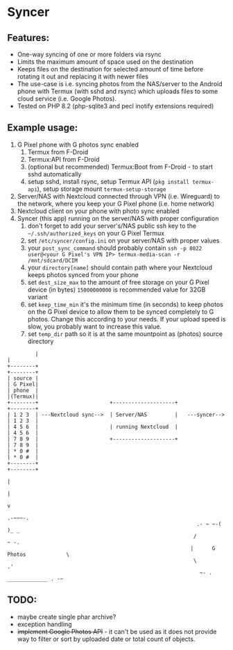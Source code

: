 # Syncer

## Features:
* One-way syncing of one or more folders via rsync
* Limits the maximum amount of space used on the destination
* Keeps files on the destination for selected amount of time before rotating it out and replacing it with newer files
* The use-case is i.e. syncing photos from the NAS/server to the Android phone with Termux (with sshd and rsync) 
which uploads files to some cloud service (i.e. Google Photos). 
* Tested on PHP 8.2 (php-sqlite3 and pecl inotify extensions required)

## Example usage:
1. G Pixel phone with G photos sync enabled
   1. Termux from F-Droid
   2. Termux:API from F-Droid
   3. (optional but recommended) Termux:Boot from F-Droid - to start sshd automatically
   4. setup sshd, install rsync, setup Termux API (`pkg install termux-api`), setup storage mount `termux-setup-storage`
2. Server/NAS with Nextcloud connected through VPN (i.e. Wireguard) 
to the network, where you keep your G Pixel phone (i.e. home network) 
3. Nextcloud client on your phone with photo sync enabled
4. Syncer (this app) running on the server/NAS with proper configuration
   1. don't forget to add your server's/NAS public ssh key to the `~/.ssh/authorized_keys` on your G Pixel Termux
   2. set `/etc/syncer/config.ini` on your server/NAS with proper values
   3. your `post_sync_command` should probably contain `ssh -p 8022 user@<your G Pixel's VPN IP> termux-media-scan -r /mnt/sdcard/DCIM`
   4. your `directory[name]` should contain path where your Nextcloud keeps 
   photos synced from your phone
   5. set `dest_size_max` to the amount of free storage on your G Pixel device (in bytes) 
   `15000000000` is recommended value for 32GB variant 
   6. set `keep_time_min` it's the minimum time (in seconds) to keep photos on the G Pixel device 
   to allow them to be synced completely to G photos. Change this according to your needs. 
   If your upload speed is slow, you probably want to increase this value.
   7. set `temp_dir` path so it is at the same mountpoint as (photos) source directory 

 ```
          |                                                                      |
+--------+                                                             +--------+
| source |                                                             | G Pixel|
| phone  |                                                             |(Termux)|
+--------+                       +--------------------+                +--------+  
| 1 2 3  | ---Nextcloud sync-->  | Server/NAS         |   ---syncer--> | 1 2 3  |
| 4 5 6  |                       | running Nextcloud  |                | 4 5 6  |  
| 7 8 9  |                       +--------------------+                | 7 8 9  | 
| * 0 #  |                                                             | * 0 #  |
+--------+                                                             +--------+
                                                                           |
                                                                           |
                                                                           v
                                                                      .-~~~-.
                                                              .- ~ ~-(       )_ _
                                                             /                     ~ -.
                                                            |      G Photos             \
                                                             \                         .'
                                                               ~- . _____________ . -~
 ```  

## TODO:
* maybe create single phar archive?
* exception handling
* ~~implement Google Photos API~~ - it can't be used as it does not 
provide way to filter or sort by uploaded date or total count of objects.
